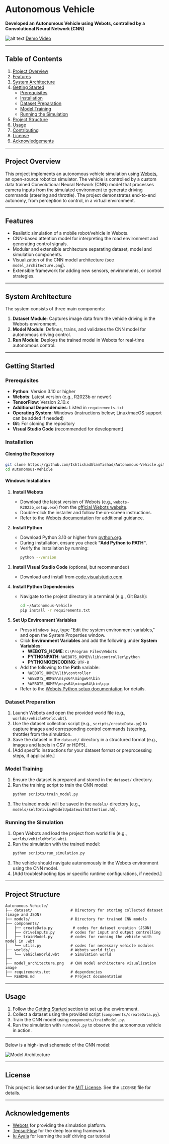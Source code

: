 # Autonomous Vehicle
**Developed an Autonomous Vehicle using Webots, controlled by a Convolutional Neural Network (CNN)**


![alt text](image.png)
[Demo Video](https://youtu.be/mcM9Ateer5I?si=Ds7jcd3WmixGMfo3)

---

## Table of Contents
1. [Project Overview](#project-overview)
2. [Features](#features)
3. [System Architecture](#system-architecture)
4. [Getting Started](#getting-started)
   - [Prerequisites](#prerequisites)
   - [Installation](#installation)
   - [Dataset Preparation](#dataset-preparation)
   - [Model Training](#model-training)
   - [Running the Simulation](#running-the-simulation)
5. [Project Structure](#project-structure)
6. [Usage](#usage)
7. [Contributing](#contributing)
8. [License](#license)
9. [Acknowledgements](#acknowledgements)

---

## Project Overview
This project implements an autonomous vehicle simulation using [Webots](https://cyberbotics.com/), an open-source robotics simulator. The vehicle is controlled by a custom data trained Convolutional Neural Network (CNN) model that processes camera inputs from the simulated environment to generate driving commands (steering and throttle). 
The project demonstrates end-to-end autonomy, from perception to control, in a virtual environment.

---

## Features
- Realistic simulation of a mobile robot/vehicle in Webots.
- CNN-based attention model for interpreting the road environment and generating control signals.
- Modular and extensible architecture separating dataset, model and simulation components.
- Visualization of the CNN model architecture (see `model_architecture.png`).
- Extensible framework for adding new sensors, environments, or control strategies.

---

## System Architecture
The system consists of three main components:
1. **Dataset Module**: Captures image data from the vehicle driving in the Webots environment.
2. **Model Module**: Defines, trains, and validates the CNN model for autonomous driving control.
3. **Run Module**: Deploys the trained model in Webots for real-time autonomous control.

---


## Getting Started

### Prerequisites
- **Python**: Version 3.10 or higher
- **Webots**: Latest version (e.g., R2023b or newer)
- **TensorFlow**: Version 2.10.x
- **Additional Dependencies**: Listed in `requirements.txt`
- **Operating System**: Windows (instructions below; Linux/macOS support can be added if needed)
- **Git**: For cloning the repository
- **Visual Studio Code** (recommended for development)

### Installation

#### Cloning the Repository
```bash
git clone https://github.com/IshtishadAlamTishad/Autonomous-Vehicle.git
cd Autonomous-Vehicle
```

#### Windows Installation

1. **Install Webots**
   - Download the latest version of Webots (e.g., `webots-R2023b_setup.exe`) from the [official Webots website](https://cyberbotics.com/#download).
   - Double-click the installer and follow the on-screen instructions.
   - Refer to the [Webots documentation](https://cyberbotics.com/doc/guide/installation-procedure) for additional guidance.

2. **Install Python**
   - Download Python 3.10 or higher from [python.org](https://www.python.org/downloads/).
   - During installation, ensure you check **"Add Python to PATH"**.
   - Verify the installation by running:
     ```bash
     python --version
     ```

3. **Install Visual Studio Code** (optional, but recommended)
   - Download and install from [code.visualstudio.com](https://code.visualstudio.com/).

4. **Install Python Dependencies**
   - Navigate to the project directory in a terminal (e.g., Git Bash):
     ```bash
     cd ~/Autonomous-Vehicle
     pip install -r requirements.txt
     ```

5. **Set Up Environment Variables**
   - Press `Windows Key`, type "Edit the system environment variables," and open the System Properties window.
   - Click **Environment Variables** and add the following under **System Variables**:
     - **WEBOTS_HOME**: `C:\Program Files\Webots`
     - **PYTHONPATH**: `%WEBOTS_HOME%\lib\controller\python`
     - **PYTHONIOENCODING**: `UTF-8`
   - Add the following to the **Path** variable:
     - `%WEBOTS_HOME%\lib\controller`
     - `%WEBOTS_HOME%\msys64\mingw64\bin`
     - `%WEBOTS_HOME%\msys64\mingw64\bin\cpp`
   - Refer to the [Webots Python setup documentation](https://cyberbotics.com/doc/guide/running-extern-controllers#python-setup) for details.

### Dataset Preparation
1. Launch Webots and open the provided world file (e.g., `worlds/vehicleWorld.wbt`).
2. Use the dataset collection script (e.g., `scripts/createData.py`) to capture images and corresponding control commands (steering, throttle) from the simulation.
3. Save the dataset in the `dataset/` directory in a structured format (e.g., images and labels in CSV or HDF5).
4. [Add specific instructions for your dataset format or preprocessing steps, if applicable.]

### Model Training
1. Ensure the dataset is prepared and stored in the `dataset/` directory.
2. Run the training script to train the CNN model:
   ```bash
   python scripts/train_model.py
   ```
3. The trained model will be saved in the `models/` directory (e.g., `models/selfDrivingModelUpdatewithAttention.h5`).

### Running the Simulation
1. Open Webots and load the project from world file (e.g., `worlds/vehicleWorld.wbt`).
2. Run the simulation with the trained model:
   ```bash
   python scripts/run_simulation.py
   ```
3. The vehicle should navigate autonomously in the Webots environment using the CNN model.
4. [Add troubleshooting tips or specific runtime configurations, if needed.]

---

## Project Structure
```
Autonomous-Vehicle/
├── dataset/                 # Directory for storing collected dataset (image and JSON)
├── models/                  # Directory for trained CNN models
├── components/              
│   ├── createData.py         # codes for dataset creation (JSON)
│   ├── driveInputs.py       # codes for input and output controlling
│   ├── trainModel.py        # codes for running the vehicle with model in .wbt
│   └── utils.py             # codes for necessary vehicle modules
├── worlds/                  # Webots world files
│   └── vehicleWorld.wbt     # Simulation world
├── 
├── model_architecture.png   # CNN model architecture visualization image
├── requirements.txt         # dependencies
└── README.md                # Project documentation
```

---

## Usage
1. Follow the [Getting Started](#getting-started) section to set up the environment.
2. Collect a dataset using the provided script (`components/createData.py`).
3. Train the CNN model using `components/trainModel.py`.
4. Run the simulation with `runModel.py` to observe the autonomous vehicle in action.


---

Below is a high-level schematic of the CNN model:

![Model Architecture](model_architecture.png)

---

## License
This project is licensed under the [MIT License](LICENSE). See the `LICENSE` file for details.

---

## Acknowledgements
- [Webots](https://cyberbotics.com/) for providing the simulation platform.
- [TensorFlow](https://www.tensorflow.org/) for the deep learning framework.
- [Iu Ayala](https://github.com/IuAyala) for learning the self driving car tutorial